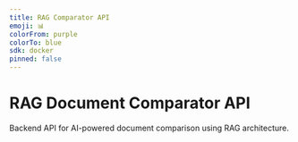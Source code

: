 ```yaml
---
title: RAG Comparator API
emoji: 📊
colorFrom: purple
colorTo: blue
sdk: docker
pinned: false
---
```


# RAG Document Comparator API

Backend API for AI-powered document comparison using RAG architecture.